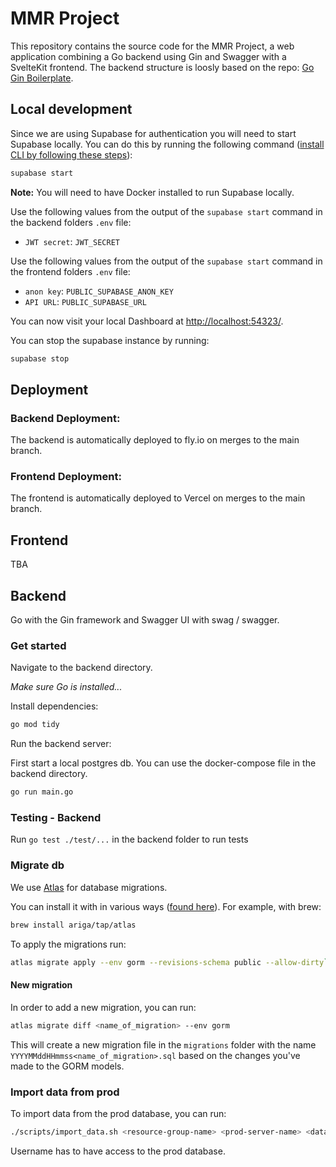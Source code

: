 # MMR Project

This repository contains the source code for the MMR Project, a web application combining a Go backend using Gin and Swagger with a SvelteKit frontend. The backend structure is loosly based on the repo: [Go Gin Boilerplate](https://github.com/vsouza/go-gin-boilerplate).

## Local development

Since we are using Supabase for authentication you will need to start Supabase locally. You can do this by running the following command ([install CLI by following these steps](https://supabase.com/docs/guides/cli/getting-started)):

```bash
supabase start
```

**Note:** You will need to have Docker installed to run Supabase locally.

Use the following values from the output of the `supabase start` command in the backend folders `.env` file:

- `JWT secret`: `JWT_SECRET`

Use the following values from the output of the `supabase start` command in the frontend folders `.env` file:

- `anon key`: `PUBLIC_SUPABASE_ANON_KEY`
- `API URL`: `PUBLIC_SUPABASE_URL`

You can now visit your local Dashboard at [http://localhost:54323/](http://localhost:54323/).

You can stop the supabase instance by running:

```bash
supabase stop
```

## Deployment

### Backend Deployment:

The backend is automatically deployed to fly.io on merges to the main branch.

### Frontend Deployment:

The frontend is automatically deployed to Vercel on merges to the main branch.

## Frontend

TBA

## Backend

Go with the Gin framework and Swagger UI with swag / swagger.

### Get started

Navigate to the backend directory.

_Make sure Go is installed..._

Install dependencies:

```bash
go mod tidy
```

Run the backend server:

First start a local postgres db. You can use the docker-compose file in the backend directory.

```bash
go run main.go
```

### Testing - Backend

Run `go test ./test/...` in the backend folder to run tests

### Migrate db

We use [Atlas](https://atlasgo.io/) for database migrations.

You can install it with in various ways ([found here](https://atlasgo.io/getting-started#installation)). For example, with brew:

```bash
brew install ariga/tap/atlas
```

To apply the migrations run:

```bash
atlas migrate apply --env gorm --revisions-schema public --allow-dirty`
```

#### New migration

In order to add a new migration, you can run:

```bash
atlas migrate diff <name_of_migration> --env gorm
```

This will create a new migration file in the `migrations` folder with the name `YYYYMMddHHmmss<name_of_migration>.sql` based on the changes you've made to the GORM models.

### Import data from prod

To import data from the prod database, you can run:

```bash
./scripts/import_data.sh <resource-group-name> <prod-server-name> <database-name> <tenant-id> <subscription-id> <username>
```

Username has to have access to the prod database.
